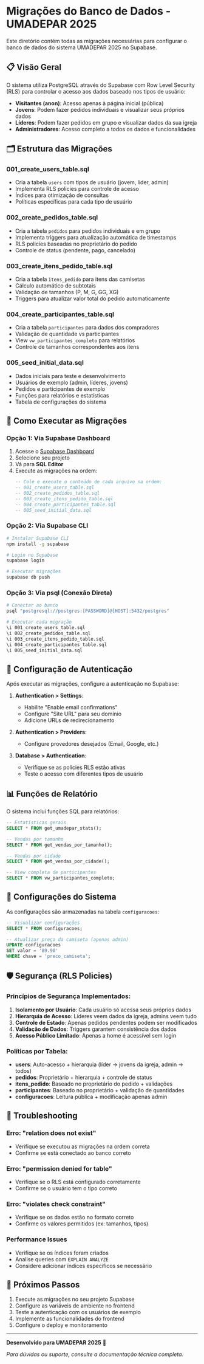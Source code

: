 # Migrações do Banco de Dados - UMADEPAR 2025

Este diretório contém todas as migrações necessárias para configurar o banco de dados do sistema UMADEPAR 2025 no Supabase.

## 📋 Visão Geral

O sistema utiliza PostgreSQL através do Supabase com Row Level Security (RLS) para controlar o acesso aos dados baseado nos tipos de usuário:

- **Visitantes (anon)**: Acesso apenas à página inicial (pública)
- **Jovens**: Podem fazer pedidos individuais e visualizar seus próprios dados
- **Líderes**: Podem fazer pedidos em grupo e visualizar dados da sua igreja
- **Administradores**: Acesso completo a todos os dados e funcionalidades

## 🗂️ Estrutura das Migrações

### 001_create_users_table.sql
- Cria a tabela `users` com tipos de usuário (jovem, lider, admin)
- Implementa RLS policies para controle de acesso
- Índices para otimização de consultas
- Políticas específicas para cada tipo de usuário

### 002_create_pedidos_table.sql
- Cria a tabela `pedidos` para pedidos individuais e em grupo
- Implementa triggers para atualização automática de timestamps
- RLS policies baseadas no proprietário do pedido
- Controle de status (pendente, pago, cancelado)

### 003_create_itens_pedido_table.sql
- Cria a tabela `itens_pedido` para itens das camisetas
- Cálculo automático de subtotais
- Validação de tamanhos (P, M, G, GG, XG)
- Triggers para atualizar valor total do pedido automaticamente

### 004_create_participantes_table.sql
- Cria a tabela `participantes` para dados dos compradores
- Validação de quantidade vs participantes
- View `vw_participantes_completo` para relatórios
- Controle de tamanhos correspondentes aos itens

### 005_seed_initial_data.sql
- Dados iniciais para teste e desenvolvimento
- Usuários de exemplo (admin, líderes, jovens)
- Pedidos e participantes de exemplo
- Funções para relatórios e estatísticas
- Tabela de configurações do sistema

## 🚀 Como Executar as Migrações

### Opção 1: Via Supabase Dashboard

1. Acesse o [Supabase Dashboard](https://app.supabase.com)
2. Selecione seu projeto
3. Vá para **SQL Editor**
4. Execute as migrações na ordem:
   ```sql
   -- Cole e execute o conteúdo de cada arquivo na ordem:
   -- 001_create_users_table.sql
   -- 002_create_pedidos_table.sql
   -- 003_create_itens_pedido_table.sql
   -- 004_create_participantes_table.sql
   -- 005_seed_initial_data.sql
   ```

### Opção 2: Via Supabase CLI

```bash
# Instalar Supabase CLI
npm install -g supabase

# Login no Supabase
supabase login

# Executar migrações
supabase db push
```

### Opção 3: Via psql (Conexão Direta)

```bash
# Conectar ao banco
psql "postgresql://postgres:[PASSWORD]@[HOST]:5432/postgres"

# Executar cada migração
\i 001_create_users_table.sql
\i 002_create_pedidos_table.sql
\i 003_create_itens_pedido_table.sql
\i 004_create_participantes_table.sql
\i 005_seed_initial_data.sql
```

## 🔐 Configuração de Autenticação

Após executar as migrações, configure a autenticação no Supabase:

1. **Authentication > Settings**:
   - Habilite "Enable email confirmations"
   - Configure "Site URL" para seu domínio
   - Adicione URLs de redirecionamento

2. **Authentication > Providers**:
   - Configure provedores desejados (Email, Google, etc.)

3. **Database > Authentication**:
   - Verifique se as policies RLS estão ativas
   - Teste o acesso com diferentes tipos de usuário



## 📊 Funções de Relatório

O sistema inclui funções SQL para relatórios:

```sql
-- Estatísticas gerais
SELECT * FROM get_umadepar_stats();

-- Vendas por tamanho
SELECT * FROM get_vendas_por_tamanho();

-- Vendas por cidade
SELECT * FROM get_vendas_por_cidade();

-- View completa de participantes
SELECT * FROM vw_participantes_completo;
```

## 🔧 Configurações do Sistema

As configurações são armazenadas na tabela `configuracoes`:

```sql
-- Visualizar configurações
SELECT * FROM configuracoes;

-- Atualizar preço da camiseta (apenas admin)
UPDATE configuracoes 
SET valor = '89.90' 
WHERE chave = 'preco_camiseta';
```

## 🛡️ Segurança (RLS Policies)

### Princípios de Segurança Implementados:

1. **Isolamento por Usuário**: Cada usuário só acessa seus próprios dados
2. **Hierarquia de Acesso**: Líderes veem dados da igreja, admins veem tudo
3. **Controle de Estado**: Apenas pedidos pendentes podem ser modificados
4. **Validação de Dados**: Triggers garantem consistência dos dados
5. **Acesso Público Limitado**: Apenas a home é acessível sem login

### Políticas por Tabela:

- **users**: Auto-acesso + hierarquia (líder → jovens da igreja, admin → todos)
- **pedidos**: Proprietário + hierarquia + controle de status
- **itens_pedido**: Baseado no proprietário do pedido + validações
- **participantes**: Baseado no proprietário + validação de quantidades
- **configuracoes**: Leitura pública + modificação apenas admin

## 🚨 Troubleshooting

### Erro: "relation does not exist"
- Verifique se executou as migrações na ordem correta
- Confirme se está conectado ao banco correto

### Erro: "permission denied for table"
- Verifique se o RLS está configurado corretamente
- Confirme se o usuário tem o tipo correto

### Erro: "violates check constraint"
- Verifique se os dados estão no formato correto
- Confirme os valores permitidos (ex: tamanhos, tipos)

### Performance Issues
- Verifique se os índices foram criados
- Analise queries com `EXPLAIN ANALYZE`
- Considere adicionar índices específicos se necessário

## 📝 Próximos Passos

1. Execute as migrações no seu projeto Supabase
2. Configure as variáveis de ambiente no frontend
3. Teste a autenticação com os usuários de exemplo
4. Implemente as funcionalidades do frontend
5. Configure o deploy e monitoramento

---

**Desenvolvido para UMADEPAR 2025** 🙏

*Para dúvidas ou suporte, consulte a documentação técnica completa.*
